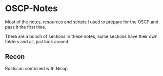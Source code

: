 # OSCP-Notes
Most of the notes, resources and scripts I used to prepare for the OSCP and pass it the first time.

There are a bunch of sections in these notes, some sections have their own folders and all, just look around.

## Recon
Rustscan combined with Nmap